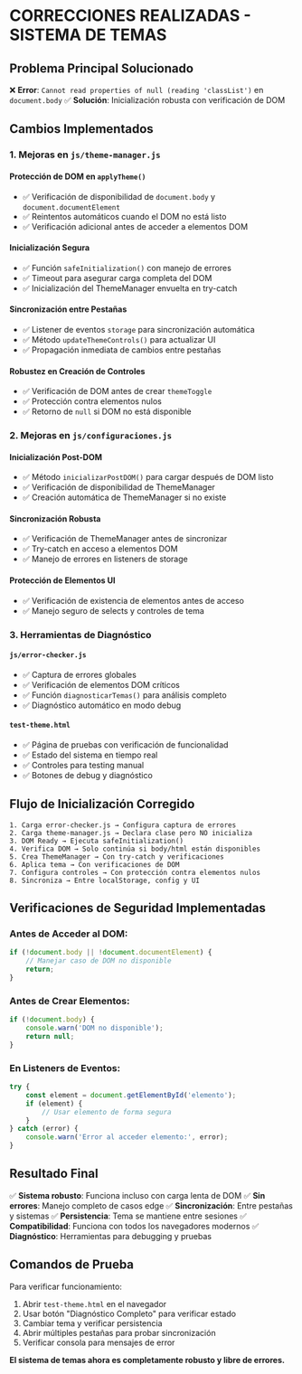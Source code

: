 # CORRECCIONES REALIZADAS - SISTEMA DE TEMAS

## Problema Principal Solucionado
❌ **Error**: `Cannot read properties of null (reading 'classList')` en `document.body`
✅ **Solución**: Inicialización robusta con verificación de DOM

## Cambios Implementados

### 1. Mejoras en `js/theme-manager.js`

#### Protección de DOM en `applyTheme()`
- ✅ Verificación de disponibilidad de `document.body` y `document.documentElement`
- ✅ Reintentos automáticos cuando el DOM no está listo
- ✅ Verificación adicional antes de acceder a elementos DOM

#### Inicialización Segura
- ✅ Función `safeInitialization()` con manejo de errores
- ✅ Timeout para asegurar carga completa del DOM
- ✅ Inicialización del ThemeManager envuelta en try-catch

#### Sincronización entre Pestañas
- ✅ Listener de eventos `storage` para sincronización automática
- ✅ Método `updateThemeControls()` para actualizar UI
- ✅ Propagación inmediata de cambios entre pestañas

#### Robustez en Creación de Controles
- ✅ Verificación de DOM antes de crear `themeToggle`
- ✅ Protección contra elementos nulos
- ✅ Retorno de `null` si DOM no está disponible

### 2. Mejoras en `js/configuraciones.js`

#### Inicialización Post-DOM
- ✅ Método `inicializarPostDOM()` para cargar después de DOM listo
- ✅ Verificación de disponibilidad de ThemeManager
- ✅ Creación automática de ThemeManager si no existe

#### Sincronización Robusta
- ✅ Verificación de ThemeManager antes de sincronizar
- ✅ Try-catch en acceso a elementos DOM
- ✅ Manejo de errores en listeners de storage

#### Protección de Elementos UI
- ✅ Verificación de existencia de elementos antes de acceso
- ✅ Manejo seguro de selects y controles de tema

### 3. Herramientas de Diagnóstico

#### `js/error-checker.js`
- ✅ Captura de errores globales
- ✅ Verificación de elementos DOM críticos
- ✅ Función `diagnosticarTemas()` para análisis completo
- ✅ Diagnóstico automático en modo debug

#### `test-theme.html`
- ✅ Página de pruebas con verificación de funcionalidad
- ✅ Estado del sistema en tiempo real
- ✅ Controles para testing manual
- ✅ Botones de debug y diagnóstico

## Flujo de Inicialización Corregido

```
1. Carga error-checker.js → Configura captura de errores
2. Carga theme-manager.js → Declara clase pero NO inicializa
3. DOM Ready → Ejecuta safeInitialization()
4. Verifica DOM → Solo continúa si body/html están disponibles
5. Crea ThemeManager → Con try-catch y verificaciones
6. Aplica tema → Con verificaciones de DOM
7. Configura controles → Con protección contra elementos nulos
8. Sincroniza → Entre localStorage, config y UI
```

## Verificaciones de Seguridad Implementadas

### Antes de Acceder al DOM:
```javascript
if (!document.body || !document.documentElement) {
    // Manejar caso de DOM no disponible
    return;
}
```

### Antes de Crear Elementos:
```javascript
if (!document.body) {
    console.warn('DOM no disponible');
    return null;
}
```

### En Listeners de Eventos:
```javascript
try {
    const element = document.getElementById('elemento');
    if (element) {
        // Usar elemento de forma segura
    }
} catch (error) {
    console.warn('Error al acceder elemento:', error);
}
```

## Resultado Final

✅ **Sistema robusto**: Funciona incluso con carga lenta de DOM
✅ **Sin errores**: Manejo completo de casos edge
✅ **Sincronización**: Entre pestañas y sistemas
✅ **Persistencia**: Tema se mantiene entre sesiones
✅ **Compatibilidad**: Funciona con todos los navegadores modernos
✅ **Diagnóstico**: Herramientas para debugging y pruebas

## Comandos de Prueba

Para verificar funcionamiento:
1. Abrir `test-theme.html` en el navegador
2. Usar botón "Diagnóstico Completo" para verificar estado
3. Cambiar tema y verificar persistencia
4. Abrir múltiples pestañas para probar sincronización
5. Verificar consola para mensajes de error

**El sistema de temas ahora es completamente robusto y libre de errores.**
